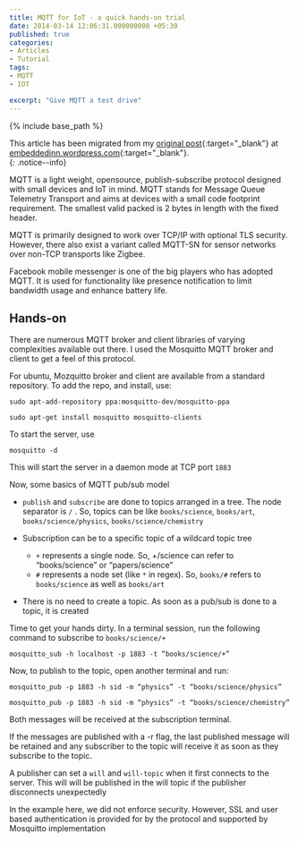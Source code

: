 ```yaml
---
title: MQTT for IoT - a quick hands-on trial
date: 2014-03-14 12:06:31.000000000 +05:30
published: true 
categories: 
- Articles
- Tutorial
tags: 
- MQTT
- IOT

excerpt: "Give MQTT a test drive"
---
```

<style>
div {
	text-align: justify;
	text-justify: inter-word;
}
</style>


{% include base_path %}

This article has been migrated from my [original post](https://embeddedinn.wordpress.com/tutorials/mqtt-for-iot-a-quick-hands-on-trial/){:target="_blank"}  at [embeddedinn.wordpress.com](http://embeddedinn.wordpress.com){:target="_blank"}.   
{: .notice--info}


MQTT is a light weight, opensource, publish-subscribe protocol designed with small devices and IoT in mind. MQTT stands for Message Queue Telemetry Transport and aims at devices with a small code footprint requirement. The smallest valid packed is 2 bytes in length with the fixed header.

MQTT is primarily designed to work over TCP/IP with optional TLS security. However, there also exist a variant called MQTT-SN for sensor networks over non-TCP transports like Zigbee.

Facebook mobile messenger is one of the big players who has adopted MQTT. It is used for functionality like presence notification to limit bandwidth usage and enhance battery life.

## Hands-on

There are numerous MQTT broker and client libraries of varying complexities available out there. I used the Mosquitto MQTT broker and client to get a feel of this protocol.

For ubuntu, Mozquitto broker and client are available from a  standard repository. To add the repo, and install, use:

`sudo apt-add-repository ppa:mosquitto-dev/mosquitto-ppa`

`sudo apt-get install mosquitto mosquitto-clients`

To start the server, use

`mosquitto -d`

This will start the server in a daemon mode at TCP port `1883`

Now, some basics of MQTT pub/sub model

- `publish` and `subscribe` are done to topics arranged in a tree. The node separator is `/`	. So, topics can be like `books/science`, `books/art`, `books/science/physics`, `books/science/chemistry`

- Subscription can be to a specific topic of a wildcard topic tree   
	- `+` represents a single node. So, +/science can refer to “books/science” or “papers/science”   
  - `#` represents a node set (like `*` in regex). So, `books/#` refers to `books/science` as well as `books/art`   

- There is no need to create a topic. As soon as a pub/sub is done to a topic, it is created

Time to get your hands dirty. In a terminal session, run the following command to subscribe to `books/science/+`

`mosquitto_sub -h localhost -p 1883 -t “books/science/+”`

Now, to publish to the topic, open another terminal and run:

`mosquitto_pub -p 1883 -h sid -m “physics” -t “books/science/physics”`

`mosquitto_pub -p 1883 -h sid -m “physics” -t “books/science/chemistry”`

Both messages will be received at the subscription terminal.

If the messages are published with a -r flag, the last published message will be retained and any subscriber to the topic will receive it as soon as they subscribe to the topic.

A publisher can set a `will` and `will-topic` when it first connects to the server. This will will be published in the will topic if the publisher disconnects unexpectedly

In the example here, we did not enforce security. However, SSL and user based authentication is provided for by the protocol and supported by Mosquitto implementation
